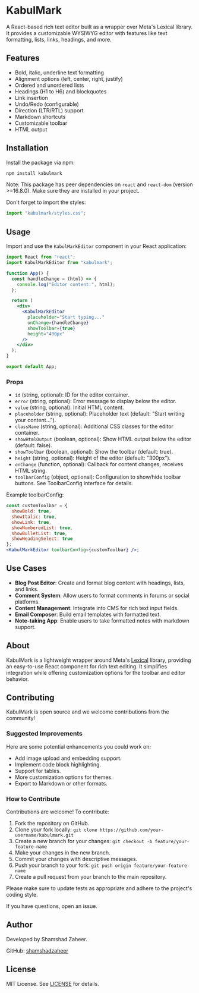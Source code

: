# KabulMark

A React-based rich text editor built as a wrapper over Meta's Lexical library. It provides a customizable WYSIWYG editor with features like text formatting, lists, links, headings, and more.

## Features

- Bold, italic, underline text formatting
- Alignment options (left, center, right, justify)
- Ordered and unordered lists
- Headings (H1 to H6) and blockquotes
- Link insertion
- Undo/Redo (configurable)
- Direction (LTR/RTL) support
- Markdown shortcuts
- Customizable toolbar
- HTML output

## Installation

Install the package via npm:

```bash
npm install kabulmark
```

Note: This package has peer dependencies on `react` and `react-dom` (version >=16.8.0). Make sure they are installed in your project.

Don't forget to import the styles:

```jsx
import "kabulmark/styles.css";
```

## Usage

Import and use the `KabulMarkEditor` component in your React application:

```jsx
import React from "react";
import KabulMarkEditor from "kabulmark";

function App() {
  const handleChange = (html) => {
    console.log("Editor content:", html);
  };

  return (
    <div>
      <KabulMarkEditor
        placeholder="Start typing..."
        onChange={handleChange}
        showToolbar={true}
        height="400px"
      />
    </div>
  );
}

export default App;
```

### Props

- `id` (string, optional): ID for the editor container.
- `error` (string, optional): Error message to display below the editor.
- `value` (string, optional): Initial HTML content.
- `placeholder` (string, optional): Placeholder text (default: "Start writing your content...").
- `className` (string, optional): Additional CSS classes for the editor container.
- `showHtmlOutput` (boolean, optional): Show HTML output below the editor (default: false).
- `showToolbar` (boolean, optional): Show the toolbar (default: true).
- `height` (string, optional): Height of the editor (default: "300px").
- `onChange` (function, optional): Callback for content changes, receives HTML string.
- `toolbarConfig` (object, optional): Configuration to show/hide toolbar buttons. See ToolbarConfig interface for details.

Example toolbarConfig:

```jsx
const customToolbar = {
  showBold: true,
  showItalic: true,
  showLink: true,
  showNumberedList: true,
  showBulletList: true,
  showHeadingSelect: true
};
<KabulMarkEditor toolbarConfig={customToolbar} />;
```

## Use Cases

- **Blog Post Editor**: Create and format blog content with headings, lists, and links.
- **Comment System**: Allow users to format comments in forums or social platforms.
- **Content Management**: Integrate into CMS for rich text input fields.
- **Email Composer**: Build email templates with formatted text.
- **Note-taking App**: Enable users to take formatted notes with markdown support.

## About

KabulMark is a lightweight wrapper around Meta's [Lexical](https://lexical.dev/) library, providing an easy-to-use React component for rich text editing. It simplifies integration while offering customization options for the toolbar and editor behavior.

## Contributing

KabulMark is open source and we welcome contributions from the community!

### Suggested Improvements

Here are some potential enhancements you could work on:

- Add image upload and embedding support.
- Implement code block highlighting.
- Support for tables.
- More customization options for themes.
- Export to Markdown or other formats.

### How to Contribute

Contributions are welcome! To contribute:

1. Fork the repository on GitHub.
2. Clone your fork locally: `git clone https://github.com/your-username/kabulmark.git`
3. Create a new branch for your changes: `git checkout -b feature/your-feature-name`
4. Make your changes in the new branch.
5. Commit your changes with descriptive messages.
6. Push your branch to your fork: `git push origin feature/your-feature-name`
7. Create a pull request from your branch to the main repository.

Please make sure to update tests as appropriate and adhere to the project's coding style.

If you have questions, open an issue.

## Author

Developed by Shamshad Zaheer.

GitHub: [shamshadzaheer](https://github.com/shamshadzaheer)

## License

MIT License. See [LICENSE](LICENSE) for details.
